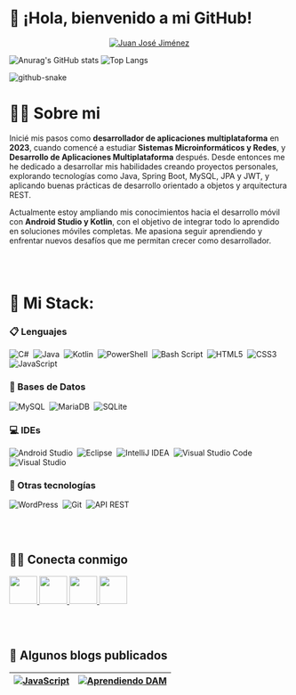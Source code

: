 # 👋 ¡Hola, bienvenido a mi GitHub!

<p align='center'>
    <a href="https://www.linkedin.com/in/juan-josé-jiménez-gil-2588a2222/" target="_blank">
        <img src="https://capsule-render.vercel.app/api?type=waving&color=0:007BFF,100:00FFE5&height=300&section=header&text=Juan%20José%20Jiménez&fontSize=90&fontColor=ffffff&animation=fadeIn&fontAlignY=38&desc=Desarrollador%20de%20Aplicaciones%20Multiplataforma&descAlignY=51&descAlign=62" alt="Juan José Jiménez"/>
    </a>
</p>

![Anurag's GitHub stats](https://github-readme-stats.vercel.app/api?username=juanjojmnz&show_icons=true)
![Top Langs](https://github-readme-stats.vercel.app/api/top-langs/?username=juanjojmnz&size_weight=0.5&count_weight=0.5)


<picture>
  <source media="(prefers-color-scheme: dark)" srcset="https://raw.githubusercontent.com/juanjojmnz/juanjojmnz/output/github-snake-dark.svg" />
  <source media="(prefers-color-scheme: light)" srcset="https://raw.githubusercontent.com/juanjojmnz/juanjojmnz/output/github-snake.svg" />
  <img alt="github-snake" src="https://raw.githubusercontent.com/juanjojmnz/juanjojmnz/output/github-snake.svgg" />
</picture>



# 👨‍💻 Sobre mi
Inicié mis pasos como **desarrollador de aplicaciones multiplataforma** en **2023**, cuando comencé a estudiar **Sistemas Microinformáticos y Redes**, y **Desarrollo de Aplicaciones Multiplataforma** después. Desde entonces me he dedicado a desarrollar mis habilidades creando proyectos personales, explorando tecnologías como Java, Spring Boot, MySQL, JPA y JWT, y aplicando buenas prácticas de desarrollo orientado a objetos y arquitectura REST.

Actualmente estoy ampliando mis conocimientos hacia el desarrollo móvil con **Android Studio y Kotlin**, con el objetivo de integrar todo lo aprendido en soluciones móviles completas. Me apasiona seguir aprendiendo y enfrentar nuevos desafíos que me permitan crecer como desarrollador.

<br><br>

# 🚀 Mi Stack:
 
### 📋 Lenguajes
![C#](https://img.shields.io/badge/c%23-%23239120.svg?style=for-the-badge&logo=csharp&logoColor=white)&nbsp;
![Java](https://img.shields.io/badge/java-%23ED8B00.svg?style=for-the-badge&logo=openjdk&logoColor=white)&nbsp;
![Kotlin](https://img.shields.io/badge/kotlin-%237F52FF.svg?style=for-the-badge&logo=kotlin&logoColor=white)&nbsp;
![PowerShell](https://img.shields.io/badge/PowerShell-%235391FE.svg?style=for-the-badge&logo=powershell&logoColor=white)&nbsp;
![Bash Script](https://img.shields.io/badge/bash_script-%23121011.svg?style=for-the-badge&logo=gnu-bash&logoColor=white)&nbsp;
![HTML5](https://img.shields.io/badge/html5-%23E34F26.svg?style=for-the-badge&logo=html5&logoColor=white)&nbsp;
![CSS3](https://img.shields.io/badge/css3-%231572B6.svg?style=for-the-badge&logo=css3&logoColor=white)&nbsp;
![JavaScript](https://img.shields.io/badge/javascript-%23323330.svg?style=for-the-badge&logo=javascript&logoColor=%23F7DF1E)&nbsp;

### 💾 Bases de Datos
![MySQL](https://img.shields.io/badge/mysql-%2300f.svg?style=for-the-badge&logo=mysql&logoColor=white)&nbsp;
![MariaDB](https://img.shields.io/badge/MariaDB-003545?style=for-the-badge&logo=mariadb&logoColor=white)&nbsp;
![SQLite](https://img.shields.io/badge/sqlite-%2307405e.svg?style=for-the-badge&logo=sqlite&logoColor=white)&nbsp;

### 💻 IDEs
![Android Studio](https://img.shields.io/badge/android%20studio-346ac1?style=for-the-badge&logo=android%20studio&logoColor=white)&nbsp;
![Eclipse](https://img.shields.io/badge/Eclipse-FE7A16.svg?style=for-the-badge&logo=Eclipse&logoColor=white)&nbsp;
![IntelliJ IDEA](https://img.shields.io/badge/IntelliJIDEA-000000.svg?style=for-the-badge&logo=intellij-idea&logoColor=white)&nbsp;
![Visual Studio Code](https://img.shields.io/badge/Visual%20Studio%20Code-0078d7.svg?style=for-the-badge&logo=visual-studio-code&logoColor=white)&nbsp;
![Visual Studio](https://img.shields.io/badge/Visual%20Studio-5C2D91.svg?style=for-the-badge&logo=visual-studio&logoColor=white)&nbsp;

### 🥅 Otras tecnologías
![WordPress](https://img.shields.io/badge/WordPress-%2339ACFF.svg?style=for-the-badge&logo=wordpress&logoColor=white)&nbsp;
![Git](https://img.shields.io/badge/git-%23F05033.svg?style=for-the-badge&logo=git&logoColor=white)&nbsp;
![API REST](https://img.shields.io/badge/API%20REST-%2332A3FF.svg?style=for-the-badge&logo=fastapi&logoColor=white)&nbsp;

<br><br>

## 🤝🏻 Conecta conmigo
<a href="https://github.com/JuanjoJmnz">
  <img height="50" src="https://github.com/user-attachments/assets/92e97d7a-75d6-4104-b624-12733149e801"/>
</a>
<a href="https://www.linkedin.com/in/juan-josé-jiménez-gil-2588a2222/">
  <img height="50" src="https://github.com/user-attachments/assets/3c9148f0-5771-49f2-9dac-e1e60077a4b6"/>
</a>
<a href="https://bitacoradejuanjo.wordpress.com">
  <img height="50" src="https://github.com/user-attachments/assets/0e5fb111-00bf-4adf-8484-c1083e5fb952"/>
</a>
<a href="https://www.youtube.com/@Juanjo_TechRetro">
  <img height="50" src="https://github.com/user-attachments/assets/8503d207-dbc9-4679-984a-960eac1c424c"/>
</a>

<br><br>

## 📝 Algunos blogs publicados

| [![JavaScript](https://bitacoradejuanjo.wordpress.com/wp-content/uploads/2024/09/maxresdefault.jpg?w=1024)](https://bitacoradejuanjo.wordpress.com/2024/09/22/guia-practica-de-bucles-en-javascript/) | [![Aprendiendo DAM](https://bitacoradejuanjo.wordpress.com/wp-content/uploads/2024/09/desarrollo-aplicaciones-web.jpg?w=1024)](https://bitacoradejuanjo.wordpress.com/2024/09/15/aprendiendo-dam-experiencias-y-retos-en-desarrollo-de-aplicaciones/) |
|------------------------------------------------------------------------------------------------------------------------------------------------------------------------------------|--------------------------------------------------------------------------------------------------------------------------------------------------------------------------------------|
